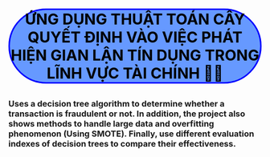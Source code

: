 # <p style="background-color:#6699ff;color:black;font-size:30px;text-align:center;border-radius:100px 100px;font-weight:bold;border-style:solid;border-color:blue;">ỨNG DỤNG THUẬT TOÁN CÂY QUYẾT ĐỊNH VÀO VIỆC PHÁT HIỆN GIAN LẬN TÍN DỤNG TRONG LĨNH VỰC TÀI CHÍNH 👨‍💼 </p>
### Uses a decision tree algorithm to determine whether a transaction is fraudulent or not. In addition, the project also shows methods to handle large data and overfitting phenomenon (Using SMOTE). Finally, use different evaluation indexes of decision trees to compare their effectiveness.
